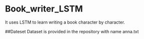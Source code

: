 # Book_writer_LSTM
It uses LSTM to learn writing a book character by character.

##Dateset
Dataset is provided in the repository with name anna.txt
